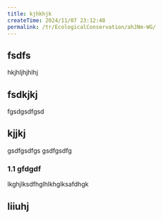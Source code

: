 ```yaml
---
title: kjhkhjk
createTime: 2024/11/07 23:12:48
permalink: /tr/EcologicalConservation/ahJNm-WG/
---
```


## fsdfs
hkjhljhjhlhj
## fsdkjkj

fgsdgsdfgsd

## kjjkj

gsdfgsdfgs
gsdfgsdfg

### 1.1 gfdgdf


lkghjlksdfhglhlkhglksafdhgk

## liiuhj

